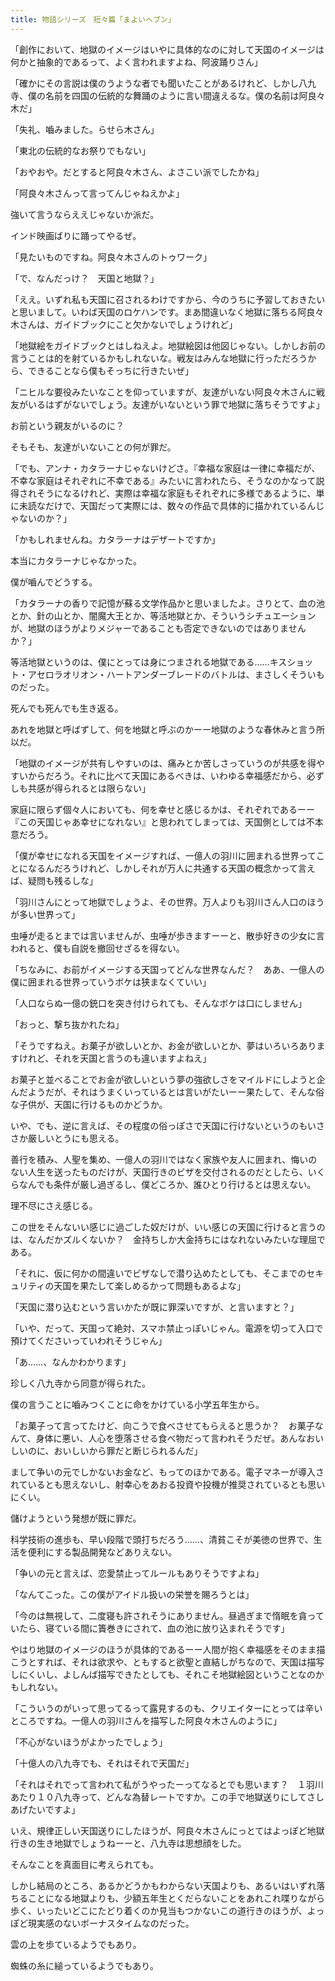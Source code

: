 ```yaml
---
title: 物語シリーズ　短々篇「まよいヘブン」
---
```


「創作において、地獄のイメージはいやに具体的なのに対して天国のイメージは何かと抽象的であるって、よく言われますよね、阿波踊りさん」

「確かにその言説は僕のうような者でも聞いたことがあるけれど、しかし八九寺、僕の名前を四国の伝統的な舞踊のように言い間違えるな。僕の名前は阿良々木だ」

「失礼、嚙みました。らせら木さん」

「東北の伝統的なお祭りでもない」

「おやおや。だとすると阿良々木さん、よさこい派でしたかね」

「阿良々木さんって言ってんじゃねえかよ」

強いて言うならええじゃないか派だ。

インド映画ばりに踊ってやるぜ。

「見たいものですね。阿良々木さんのトゥワーク」

「で、なんだっけ？　天国と地獄？」

「ええ。いずれ私も天国に召されるわけですから、今のうちに予習しておきたいと思いまして。いわば天国のロケハンです。まあ間違いなく地獄に落ちる阿良々木さんは、ガイドブックにこと欠かないでしょうけれど」

「地獄絵をガイドブックとはしねえよ。地獄絵図は他図じゃない。しかしお前の言うことは的を射ているかもしれないな。戦友はみんな地獄に行っただろうから、できることなら僕もそっちに行きたいぜ」

「ニヒルな要役みたいなことを仰っていますが、友達がいない阿良々木さんに戦友がいるはずがないでしょう。友達がいないという罪で地獄に落ちそうですよ」

お前という親友がいるのに？

そもそも、友達がいないことの何が罪だ。

「でも、アンナ・カタラーナじゃないけどさ。『幸福な家庭は一律に幸福だが、不幸な家庭はそれぞれに不幸である』みたいに言われたら、そうなのかなって説得されそうになるけれど、実際は幸福な家庭もそれぞれに多様であるように、単に未読なだけで、天国だって実際には、数々の作品で具体的に描かれているんじゃないのか？」

「かもしれませんね。カタラーナはデザートですか」

本当にカタラーナじゃなかった。

僕が嚙んでどうする。

「カタラーナの香りで記憶が蘇る文学作品かと思いましたよ。さりとて、血の池とか、針の山とか、闇魔大王とか、等活地獄とか、そういうシチュエーションが、地獄のほうがよりメジャーであることも否定できないのではありませんか？」

等活地獄というのは、僕にとっては身につまされる地獄である……キスショット・アセロラオリオン・ハートアンダーブレードのバトルは、まさしくそういものだった。

死んでも死んでも生き返る。

あれを地獄と呼ばずして、何を地獄と呼ぶのかーー地獄のような春休みと言う所以だ。

「地獄のイメージが共有しやすいのは、痛みとか苦しさっていうのが共感を得やすいからだろう。それに比べて天国にあるべきは、いわゆる幸福感だから、必ずしも共感が得られるとは限らない」

家庭に限らず個々人においても、何を幸せと感じるかは、それぞれであるーー『この天国じゃあ幸せになれない』と思われてしまっては、天国側としては不本意だろう。

「僕が幸せになれる天国をイメージすれば、一億人の羽川に囲まれる世界ってことになるんだろうけれど、しかしそれが万人に共通する天国の概念かって言えば、疑問も残るしな」

「羽川さんにとって地獄でしょうよ、その世界。万人よりも羽川さん人口のほうが多い世界って」

虫唾が走るとまでは言いませんが、虫唾が歩きますーーと、散歩好きの少女に言われると、僕も自説を撤回せざるを得ない。

「ちなみに、お前がイメージする天国ってどんな世界なんだ？　ああ、一億人の僕に囲まれる世界っていうボケは狭まなくていい」

「人口ならぬ一億の銃口を突き付けられても、そんなボケは口にしません」

「おっと、撃ち抜かれたね」

「そうですねえ。お菓子が欲しいとか、お金が欲しいとか、夢はいろいろありますけれど、それを天国と言うのも違いますよねえ」

お菓子と並べることでお金が欲しいという夢の強欲しさをマイルドにしようと企んだようだが、それはうまくいっているとは言いがたいーー果たして、そんな俗な子供が、天国に行けるものかどうか。

いや、でも、逆に言えば、その程度の俗っぽさで天国に行けないというのもいささか厳しいとうにも思える。

善行を積み、人聖を集め、一億人の羽川ではなく家族や友人に囲まれ、悔いのない人生を送ったものだけが、天国行きのビザを交付されるのだとしたら、いくらなんでも条件が厳し過ぎるし、僕どころか、誰ひとり行けるとは思えない。

理不尽にさえ感じる。

この世をそんないい感じに過ごした奴だけが、いい感じの天国に行けると言うのは、なんだかズルくないか？　金持ちしか大金持ちにはなれないみたいな理屈である。

「それに、仮に何かの間違いでビザなしで潜り込めたとしても、そこまでのセキュリティの天国を果たして楽しめるかって問題もあるよな」

「天国に潜り込むという言いかたが既に罪深いですが、と言いますと？」

「いや、だって、天国って絶対、スマホ禁止っぽいじゃん。電源を切って入口で預けてくださいっていわれそうじゃん」

「あ……、なんかわかります」

珍しく八九寺から同意が得られた。

僕の言うことに嚙みつくことに命をかけている小学五年生から。

「お菓子って言ってたけど、向こうで食べさせてもらえると思うか？　お菓子なんて、身体に悪い、人心を堕落させる食べ物だって言われそうだぜ。あんなおいしいのに、おいしいから罪だと断じられるんだ」

まして争いの元でしかないお金など、もってのほかである。電子マネーが導入されているとも思えないし、射幸心をあおる投資や投機が推奨されているとも思いにくい。

儲けようという発想が既に罪だ。

科学技術の進歩も、早い段階で頭打ちだろう……、清貧こそが美徳の世界で、生活を便利にする製品開発などありえない。

「争いの元と言えば、恋愛禁止ってルールもありそうですよね」

「なんてこった。この僕がアイドル扱いの栄誉を賜ろうとは」

「今のは無視して、二度寝も許されそうにありません。昼過ぎまで惰眠を貪っていたら、寝ている間に簀巻きにされて、血の池に放り込まれそうです」

やはり地獄のイメージのほうが具体的であるーー人間が抱く幸福感をそのまま描こうとすれば、それは欲求や、ともすると欲聖と直結しがちなので、天国は描写しにくいし、よしんば描写できたとしても、それこそ地獄絵図ということなのかもしれない。

「こういうのがいって思ってるって露見するのも、クリエイターにとっては辛いところですね。一億人の羽川さんを描写した阿良々木さんのように」

「不心がないほうがよかったでしょう」

「十億人の八九寺でも、それはそれで天国だ」

「それはそれでって言われて私がうやったーってなるとでも思います？　１羽川あたり１０八九寺って、どんな為替レートですか。この手で地獄送りにしてさしあげたいですよ」

いえ、規律正しい天国送りにしたほうが、阿良々木さんにっとてはよっぽど地獄行きの生き地獄でしょうねーーと、八九寺は思想顔をした。

そんなことを真面目に考えられても。

しかし結局のところ、あるかどうかもわからない天国よりも、あるいはいずれ落ちることになる地獄よりも、少額五年生とくだらないことをあれこれ喋りながら歩く、いったいどこにたどり着くのか見当もつかないこの道行きのほうが、よっぽど現実感のないボーナスタイムなのだった。

雲の上を歩ているようでもあり。

蜘蛛の糸に縋っているようでもあり。